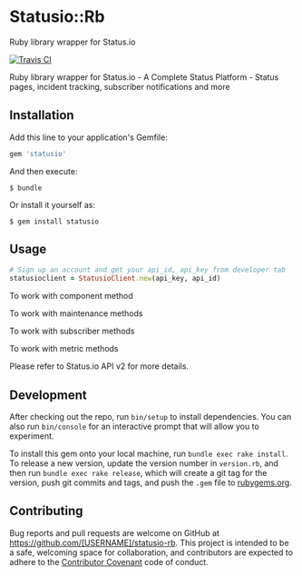 # Statusio::Rb

Ruby library wrapper for Status.io

[![Travis CI](https://travis-ci.org/statusio/statusio-ruby.svg)](https://travis-ci.org/statusio/statusio-ruby)

Ruby library wrapper for Status.io - A Complete Status Platform - Status pages, incident tracking, subscriber notifications and more

## Installation

Add this line to your application's Gemfile:

```ruby
gem 'statusio'
```

And then execute:

    $ bundle

Or install it yourself as:

    $ gem install statusio

## Usage

```ruby
# Sign up an account and get your api_id, api_key from developer tab
statusioclient = StatusioClient.new(api_key, api_id)
```

To work with component method

To work with maintenance methods

To work with subscriber methods

To work with metric methods

Please refer to Status.io API v2 for more details.

## Development

After checking out the repo, run `bin/setup` to install dependencies. You can also run `bin/console` for an interactive prompt that will allow you to experiment.

To install this gem onto your local machine, run `bundle exec rake install`. To release a new version, update the version number in `version.rb`, and then run `bundle exec rake release`, which will create a git tag for the version, push git commits and tags, and push the `.gem` file to [rubygems.org](https://rubygems.org).

## Contributing

Bug reports and pull requests are welcome on GitHub at https://github.com/[USERNAME]/statusio-rb. This project is intended to be a safe, welcoming space for collaboration, and contributors are expected to adhere to the [Contributor Covenant](http://contributor-covenant.org) code of conduct.

